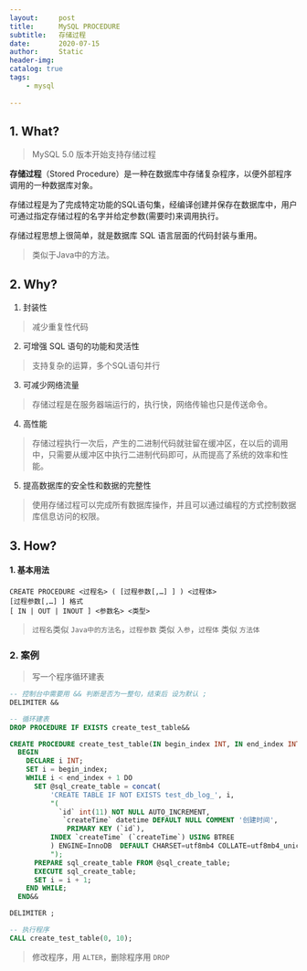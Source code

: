 ```yaml
---
layout:     post
title:      MySQL PROCEDURE
subtitle:   存储过程
date:       2020-07-15
author:     Static
header-img: 
catalog: true
tags:
    - mysql
    
---
```


## 1. What?

> MySQL 5.0 版本开始支持存储过程

**存储过程**（Stored Procedure）是一种在数据库中存储复杂程序，以便外部程序调用的一种数据库对象。

存储过程是为了完成特定功能的SQL语句集，经编译创建并保存在数据库中，用户可通过指定存储过程的名字并给定参数(需要时)来调用执行。

存储过程思想上很简单，就是数据库 SQL 语言层面的代码封装与重用。

> 类似于Java中的方法。


## 2. Why?

1. 封装性

> 减少重复性代码

2. 可增强 SQL 语句的功能和灵活性

> 支持复杂的运算，多个SQL语句并行

3. 可减少网络流量

> 存储过程是在服务器端运行的，执行快，网络传输也只是传送命令。

4. 高性能

> 存储过程执行一次后，产生的二进制代码就驻留在缓冲区，在以后的调用中，只需要从缓冲区中执行二进制代码即可，从而提高了系统的效率和性能。

5. 提高数据库的安全性和数据的完整性

> 使用存储过程可以完成所有数据库操作，并且可以通过编程的方式控制数据库信息访问的权限。

## 3. How?  

#### 1. 基本用法

```
CREATE PROCEDURE <过程名> ( [过程参数[,…] ] ) <过程体>
[过程参数[,…] ] 格式
[ IN | OUT | INOUT ] <参数名> <类型>
```

> `过程名`类似 `Java中的方法名`，`过程参数` 类似 `入参`，`过程体` 类似 `方法体`

### 2. 案例

> 写一个程序循环建表

```sql
-- 控制台中需要用 && 判断是否为一整句，结束后 设为默认 ;
DELIMITER &&

-- 循环建表
DROP PROCEDURE IF EXISTS create_test_table&&

CREATE PROCEDURE create_test_table(IN begin_index INT, IN end_index INT)
  BEGIN
    DECLARE i INT;
    SET i = begin_index;
    WHILE i < end_index + 1 DO
      SET @sql_create_table = concat(
          'CREATE TABLE IF NOT EXISTS test_db_log_', i,
          "(
            `id` int(11) NOT NULL AUTO_INCREMENT,
             `createTime` datetime DEFAULT NULL COMMENT '创建时间',
              PRIMARY KEY (`id`),
          INDEX `createTime` (`createTime`) USING BTREE
          ) ENGINE=InnoDB  DEFAULT CHARSET=utf8mb4 COLLATE=utf8mb4_unicode_ci COMMENT='pattern'
          ");
      PREPARE sql_create_table FROM @sql_create_table;
      EXECUTE sql_create_table;
      SET i = i + 1;
    END WHILE;
  END&&

DELIMITER ;

-- 执行程序
CALL create_test_table(0, 10);
```

> 修改程序，用 `ALTER`，删除程序用 `DROP`